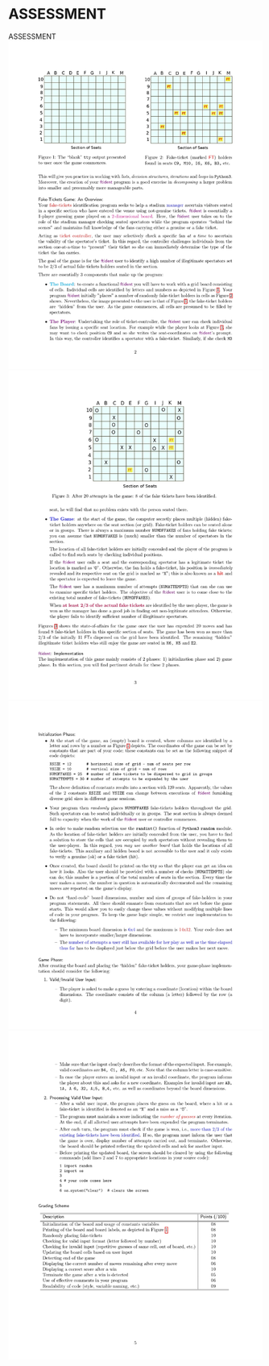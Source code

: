 # ASSESSMENT
ASSESSMENT
![](images/CSUH1001F22-Project1-2-5_page-0001.jpg)
![](images/CSUH1001F22-Project1-2-5_page-0002.jpg)
![](images/CSUH1001F22-Project1-2-5_page-0003.jpg)
![](images/CSUH1001F22-Project1-2-5_page-0004.jpg)
